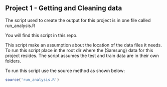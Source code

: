 ## Project 1 - Getting and Cleaning data

The script used to create the output for this project is in one file called
run_analysis.R

You will find this script in this repo.

This script make an assumption about the location of the data files it needs. To run this script place in the root dir where the (Samsung) data for this project resides. The script assumes the test and train data are in their own folders.

To run this script use the source method as shown below:

```R
source('run_analysis.R')
```
